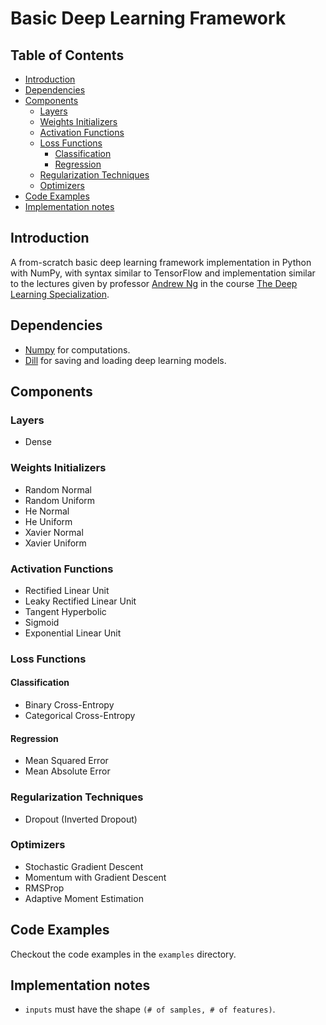 # Basic Deep Learning Framework <!-- omit in toc -->

## Table of Contents <!-- omit in toc -->

- [Introduction](#introduction)
- [Dependencies](#dependencies)
- [Components](#components)
  - [Layers](#layers)
  - [Weights Initializers](#weights-initializers)
  - [Activation Functions](#activation-functions)
  - [Loss Functions](#loss-functions)
    - [Classification](#classification)
    - [Regression](#regression)
  - [Regularization Techniques](#regularization-techniques)
  - [Optimizers](#optimizers)
- [Code Examples](#code-examples)
- [Implementation notes](#implementation-notes)

## Introduction

A from-scratch basic deep learning framework implementation in Python with NumPy, with syntax similar to TensorFlow and implementation similar to the lectures given by professor [Andrew Ng](https://www.andrewng.org/) in the course [The Deep Learning Specialization](https://www.deeplearning.ai/courses/deep-learning-specialization/?utm_medium=referral&utm_source=andrew-website).

## Dependencies

- [Numpy](https://numpy.org/) for computations.
- [Dill](https://dill.readthedocs.io/en/latest/) for saving and loading deep learning models.

## Components

### Layers

- Dense

### Weights Initializers

- Random Normal
- Random Uniform
- He Normal
- He Uniform
- Xavier Normal
- Xavier Uniform

### Activation Functions

- Rectified Linear Unit
- Leaky Rectified Linear Unit
- Tangent Hyperbolic
- Sigmoid
- Exponential Linear Unit

### Loss Functions

#### Classification

- Binary Cross-Entropy
- Categorical Cross-Entropy

#### Regression

- Mean Squared Error
- Mean Absolute Error

### Regularization Techniques

- Dropout (Inverted Dropout)

### Optimizers

- Stochastic Gradient Descent
- Momentum with Gradient Descent
- RMSProp
- Adaptive Moment Estimation

## Code Examples

Checkout the code examples in the `examples` directory.

## Implementation notes

- `inputs` must have the shape `(# of samples, # of features)`.
